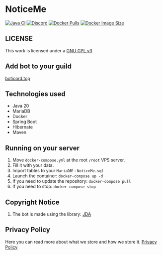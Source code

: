 # NoticeMe

[![Java CI](https://github.com/megoRU/NoticeMe/actions/workflows/ci_cd.yml/badge.svg)](https://github.com/megoRU/HangmanDiscordBot/actions/workflows/ci_cd.yml)
[![Discord](https://img.shields.io/discord/779317239722672128?label=Discord)](https://discord.gg/UrWG3R683d)
[![Docker Pulls](https://badgen.net/docker/pulls/megoru/noticeme?icon=docker&label=pulls)](https://hub.docker.com/r/megoru/noticeme/)
[![Docker Image Size](https://badgen.net/docker/size/megoru/noticeme?icon=docker&label=image%20size)](https://hub.docker.com/r/megoru/noticeme)

## LICENSE

This work is licensed under a [GNU GPL v3](https://www.gnu.org/licenses/gpl-3.0.en.html)

## Add bot to your guild
[boticord.top](https://boticord.top/bot/1039911109911658557)

## Technologies used

- Java 20
- MariaDB
- Docker
- Spring Boot
- Hibernate
- Maven

## Running on your server
1. Move `docker-compose.yml` at the root `/root` VPS server.
2. Fill it with your data.
3. Import tables to your `MariaDB`! : `NoticeMe.sql`
4. Launch the container: `docker-compose up -d`
5. If you need to update the repository: `docker-compose pull`
6. If you need to stop: `docker-compose stop`

## Copyright Notice

1. The bot is made using the library: [JDA](https://github.com/DV8FromTheWorld/JDA)

## Privacy Policy

Here you can read more about what we store and how we store it. [Privacy Policy](https://github.com/megoRU/NoticeMe/blob/main/.github/privacy.md)